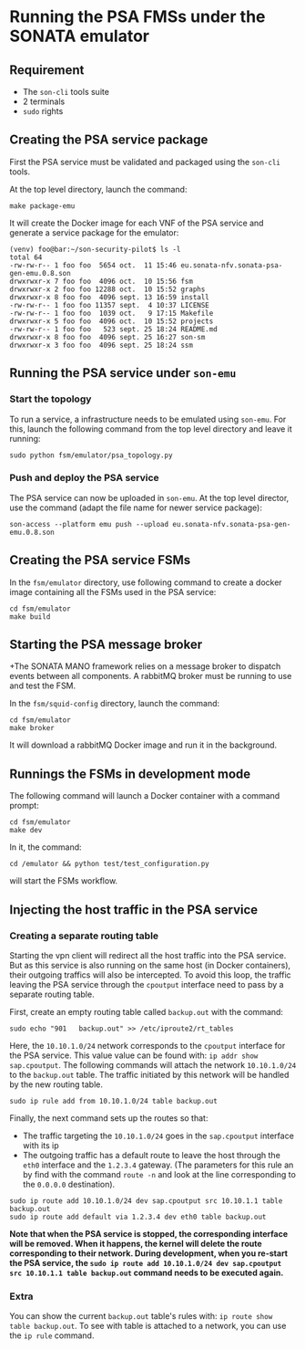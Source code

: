 # Running the PSA FMSs under the SONATA emulator

## Requirement

* The `son-cli` tools suite
* 2 terminals
* `sudo` rights


## Creating the PSA service package

First the PSA service must be validated and packaged using the `son-cli` tools.

At the top level directory, launch the command:
```
make package-emu
```

It will create the Docker image for each VNF of the PSA service and generate a service package for the emulator:
```
(venv) foo@bar:~/son-security-pilot$ ls -l
total 64
-rw-rw-r-- 1 foo foo  5654 oct.  11 15:46 eu.sonata-nfv.sonata-psa-gen-emu.0.8.son
drwxrwxr-x 7 foo foo  4096 oct.  10 15:56 fsm
drwxrwxr-x 2 foo foo 12288 oct.  10 15:52 graphs
drwxrwxr-x 8 foo foo  4096 sept. 13 16:59 install
-rw-rw-r-- 1 foo foo 11357 sept.  4 10:37 LICENSE
-rw-rw-r-- 1 foo foo  1039 oct.   9 17:15 Makefile
drwxrwxr-x 5 foo foo  4096 oct.  10 15:52 projects
-rw-rw-r-- 1 foo foo   523 sept. 25 18:24 README.md
drwxrwxr-x 8 foo foo  4096 sept. 25 16:27 son-sm
drwxrwxr-x 3 foo foo  4096 sept. 25 18:24 ssm
```


## Running the PSA service under `son-emu`

### Start the topology

To run a service, a infrastructure needs to be emulated using `son-emu`.
For this, launch the following command from the top level directory and leave it running:
```
sudo python fsm/emulator/psa_topology.py
```

### Push and deploy the PSA service

The PSA service can now be uploaded in `son-emu`.
At the top level director, use the command (adapt the file name for newer service package):
```
son-access --platform emu push --upload eu.sonata-nfv.sonata-psa-gen-emu.0.8.son
```


## Creating the PSA service FSMs

In the `fsm/emulator` directory, use following command to create a docker image containing all the FSMs used in the PSA service:
```
cd fsm/emulator
make build
```


## Starting the PSA message broker

+The SONATA MANO framework relies on a message broker to dispatch events between all components.
A rabbitMQ broker must be running to use and test the FSM.

In the `fsm/squid-config` directory, launch the command:
```
cd fsm/emulator
make broker
```
It will download a rabbitMQ Docker image and run it in the background.


## Runnings the FSMs in development mode


The following command will launch a Docker container with a command prompt:
```
cd fsm/emulator
make dev
```

In it, the command:
```
cd /emulator && python test/test_configuration.py
```
will start the FSMs workflow.


## Injecting the host traffic in the PSA service

### Creating a separate routing table 

Starting the vpn client will redirect all the host traffic into the PSA service.
But as this service is also running on the same host (in Docker containers), their outgoing traffics will also be intercepted.
To avoid this loop, the traffic leaving the PSA service through the `cpoutput` interface need to pass by a separate routing table.

First, create an empty routing table called `backup.out` with the command:
```
sudo echo "901   backup.out" >> /etc/iproute2/rt_tables
```

Here, the `10.10.1.0/24` network corresponds to the `cpoutput` interface for the PSA service.
This value value can be found with: `ip addr show sap.cpoutput`.
The following commands will attach the network `10.10.1.0/24` to the `backup.out` table.
The traffic initiated by this network will be handled by the new routing table.
```
sudo ip rule add from 10.10.1.0/24 table backup.out
```

Finally, the next command sets up the routes so that:
* The traffic targeting the `10.10.1.0/24` goes in the `sap.cpoutput` interface with its ip
* The outgoing traffic has a default route to leave the host through the `eth0` interface and the `1.2.3.4` gateway. (The parameters for this rule an by find with the command `route -n` and look at the line corresponding to the `0.0.0.0` destination).
```
sudo ip route add 10.10.1.0/24 dev sap.cpoutput src 10.10.1.1 table backup.out
sudo ip route add default via 1.2.3.4 dev eth0 table backup.out
```

**Note that when the PSA service is stopped, the corresponding interface will be removed. When it happens, the kernel will delete the route corresponding to their network. During development, when you re-start the PSA service, the `sudo ip route add 10.10.1.0/24 dev sap.cpoutput src 10.10.1.1 table backup.out` command needs to be executed again.**

### Extra

You can show the current `backup.out` table's rules with: `ip route show table backup.out`.
To see with table is attached to a network, you can use the `ip rule` command.

